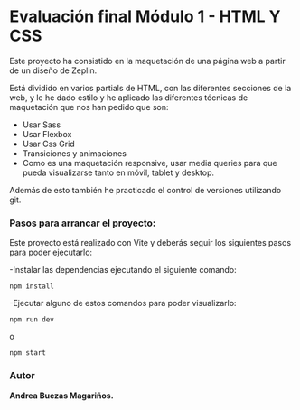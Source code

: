 # Evaluación final Módulo 1 - HTML Y CSS

Este proyecto ha consistido en la maquetación de una página web a partir de un diseño de Zeplin.

Está dividido en varios partials de HTML, con las diferentes secciones de la web, y le he dado estilo y he aplicado las diferentes técnicas de maquetación que nos han pedido que son:

- Usar Sass
- Usar Flexbox
- Usar Css Grid
- Transiciones y animaciones 
- Como es una maquetación responsive, usar media queries para que pueda visualizarse  tanto en móvil, tablet y desktop.

Además de esto también he practicado el control de versiones utilizando git.




### Pasos para arrancar el proyecto:

Este proyecto está realizado con Vite y deberás seguir los siguientes pasos para poder ejecutarlo:

-Instalar las dependencias ejecutando el siguiente comando:

```
npm install
```
-Ejecutar alguno de estos comandos para poder visualizarlo: 

```
npm run dev
```
   o

```
npm start
``` 



### Autor

**Andrea Buezas Magariños.**





